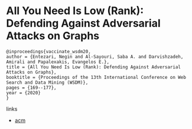 # All You Need Is Low (Rank): Defending Against Adversarial Attacks on Graphs

```
@inproceedings{vaccinate_wsdm20,
author = {Entezari, Negin and Al-Sayouri, Saba A. and Darvishzadeh, Amirali and Papalexakis, Evangelos E.},
title = {All You Need Is Low (Rank): Defending Against Adversarial Attacks on Graphs},
booktitle = {Proceedings of the 13th International Conference on Web Search and Data Mining (WSDM)},
pages = {169--177},
year = {2020}
}
```

links
- [acm](https://dl.acm.org/doi/abs/10.1145/3336191.3371789)
